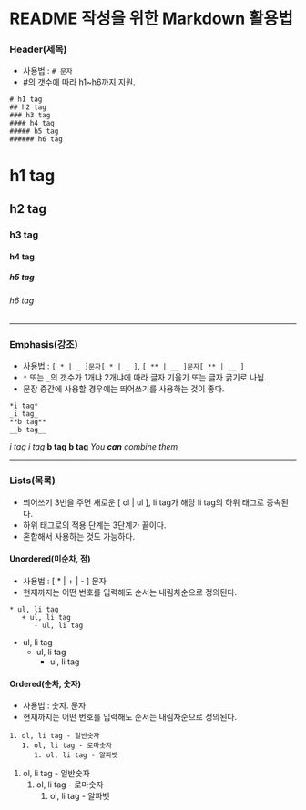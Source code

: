 # README 작성을 위한 Markdown 활용법
### Header(제목)
* 사용법 : ```# 문자```
* #의 갯수에 따라 h1~h6까지 지원.
```
# h1 tag
## h2 tag
### h3 tag
#### h4 tag
##### h5 tag
###### h6 tag
```
# h1 tag
## h2 tag
### h3 tag
#### h4 tag
##### h5 tag
###### h6 tag

***

### Emphasis(강조)
* 사용법 : ```[ * | _ ]문자[ * | _ ]```, ```[ ** | __ ]문자[ ** | __ ]```
* ```*``` 또는 ```_```의 갯수가 1개냐 2개냐에 따라 글자 기울기 또는 글자 굵기로 나뉨.
* 문장 중간에 사용할 경우에는 띄어쓰기를 사용하는 것이 좋다.   
```
*i tag*
_i tag_
**b tag**
__b tag__
```
*i tag*
_i tag_
**b tag**
__b tag__
_You **can** combine them_

***

### Lists(목록)
* 띄어쓰기 3번을 주면 새로운 [ ol | ul ], li tag가 해당 li tag의 하위 태그로 종속된다.
* 하위 태그로의 적용 단계는 3단계가 끝이다.
* 혼합해서 사용하는 것도 가능하다.

#### Unordered(미순차, 점)
* 사용법 : [ * | + | - ] 문자
* 현재까지는 어떤 번호를 입력해도 순서는 내림차순으로 정의된다.
```
* ul, li tag
   + ul, li tag
      - ul, li tag
```
* ul, li tag
   + ul, li tag
      - ul, li tag
   
#### Ordered(순차, 숫자)
* 사용법 : 숫자. 문자
* 현재까지는 어떤 번호를 입력해도 순서는 내림차순으로 정의된다.
```
1. ol, li tag - 일반숫자
   1. ol, li tag - 로마숫자
      1. ol, li tag - 알파벳
```
1. ol, li tag - 일반숫자
   1. ol, li tag - 로마숫자
      1. ol, li tag - 알파벳
